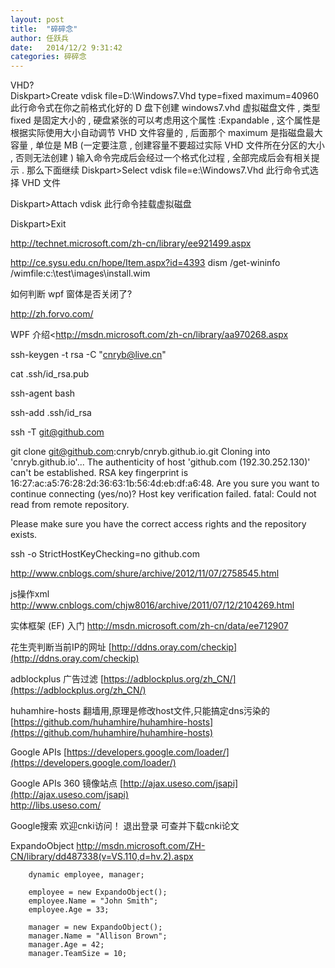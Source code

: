 ```yaml
---
layout: post
title:  "碎碎念"
author:	任跃兵
date:   2014/12/2 9:31:42  
categories: 碎碎念
---
```


VHD?  
Diskpart>Create vdisk file=D:\Windows7.Vhd type=fixed maximum=40960
此行命令式在你之前格式化好的 D 盘下创建 windows7.vhd 虚拟磁盘文件 , 类型 fixed 是固定大小的 , 硬盘紧张的可以考虑用这个属性 :Expandable , 这个属性是根据实际使用大小自动调节 VHD 文件容量的 , 后面那个 maximum 是指磁盘最大容量 , 单位是 MB
(一定要注意 , 创建容量不要超过实际 VHD 文件所在分区的大小 , 否则无法创建 ) 
输入命令完成后会经过一个格式化过程 , 全部完成后会有相关提示 .
那么下面继续
Diskpart>Select vdisk file=e:\Windows7.Vhd
此行命令式选择 VHD 文件

Diskpart>Attach vdisk
此行命令挂载虚拟磁盘

Diskpart>Exit          

http://technet.microsoft.com/zh-cn/library/ee921499.aspx

http://ce.sysu.edu.cn/hope/Item.aspx?id=4393
dism /get-wininfo /wimfile:c:\test\images\install.wim



如何判断 wpf 窗体是否关闭了? 

<http://zh.forvo.com/>



WPF 介绍<http://msdn.microsoft.com/zh-cn/library/aa970268.aspx


ssh-keygen -t rsa -C "cnryb@live.cn"

cat .ssh/id_rsa.pub

ssh-agent bash

ssh-add .ssh/id_rsa

ssh -T  git@github.com

git clone git@github.com:cnryb/cnryb.github.io.git
Cloning into 'cnryb.github.io'...
The authenticity of host 'github.com (192.30.252.130)' can't be established.
RSA key fingerprint is 16:27:ac:a5:76:28:2d:36:63:1b:56:4d:eb:df:a6:48.
Are you sure you want to continue connecting (yes/no)?
Host key verification failed.
fatal: Could not read from remote repository.

Please make sure you have the correct access rights
and the repository exists.


ssh -o StrictHostKeyChecking=no github.com

<http://www.cnblogs.com/shure/archive/2012/11/07/2758545.html>

js操作xml
<http://www.cnblogs.com/chjw8016/archive/2011/07/12/2104269.html>


实体框架 (EF) 入门 <http://msdn.microsoft.com/zh-cn/data/ee712907>



花生壳判断当前IP的网址 
[http://ddns.oray.com/checkip](http://ddns.oray.com/checkip)

adblockplus 广告过滤
[https://adblockplus.org/zh_CN/](https://adblockplus.org/zh_CN/)

huhamhire-hosts 翻墙用,原理是修改host文件,只能搞定dns污染的
[https://github.com/huhamhire/huhamhire-hosts](https://github.com/huhamhire/huhamhire-hosts)

Google APIs
[https://developers.google.com/loader/](https://developers.google.com/loader/)

Google APIs 360 镜像站点
[http://ajax.useso.com/jsapi](http://ajax.useso.com/jsapi)  
http://libs.useso.com/


Google搜索 
欢迎cnki访问！ 退出登录
可查并下载cnki论文


ExpandoObject
<http://msdn.microsoft.com/ZH-CN/library/dd487338(v=VS.110,d=hv.2).aspx>


        dynamic employee, manager;

        employee = new ExpandoObject();
        employee.Name = "John Smith";
        employee.Age = 33;

        manager = new ExpandoObject();
        manager.Name = "Allison Brown";
        manager.Age = 42;
        manager.TeamSize = 10;
